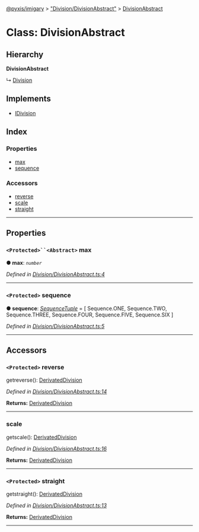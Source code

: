 [@pyxis/imigary](../README.md) > ["Division/DivisionAbstract"](../modules/_division_divisionabstract_.md) > [DivisionAbstract](../classes/_division_divisionabstract_.divisionabstract.md)

# Class: DivisionAbstract

## Hierarchy

**DivisionAbstract**

↳  [Division](_division_division_.division.md)

## Implements

* [IDivision](../interfaces/_division_types_.idivision.md)

## Index

### Properties

* [max](_division_divisionabstract_.divisionabstract.md#max)
* [sequence](_division_divisionabstract_.divisionabstract.md#sequence)

### Accessors

* [reverse](_division_divisionabstract_.divisionabstract.md#reverse)
* [scale](_division_divisionabstract_.divisionabstract.md#scale)
* [straight](_division_divisionabstract_.divisionabstract.md#straight)

---

## Properties

<a id="max"></a>

### `<Protected>``<Abstract>` max

**● max**: *`number`*

*Defined in [Division/DivisionAbstract.ts:4](https://github.com/creaux/pyxis/blob/04ce533/packages/imigary/src/Division/DivisionAbstract.ts#L4)*

___
<a id="sequence"></a>

### `<Protected>` sequence

**● sequence**: *[SequenceTuple](../modules/_division_types_.md#sequencetuple)* =  [
    Sequence.ONE,
    Sequence.TWO,
    Sequence.THREE,
    Sequence.FOUR,
    Sequence.FIVE,
    Sequence.SIX
  ]

*Defined in [Division/DivisionAbstract.ts:5](https://github.com/creaux/pyxis/blob/04ce533/packages/imigary/src/Division/DivisionAbstract.ts#L5)*

___

## Accessors

<a id="reverse"></a>

### `<Protected>` reverse

getreverse(): [DerivatedDivision](../modules/_division_types_.md#derivateddivision)

*Defined in [Division/DivisionAbstract.ts:14](https://github.com/creaux/pyxis/blob/04ce533/packages/imigary/src/Division/DivisionAbstract.ts#L14)*

**Returns:** [DerivatedDivision](../modules/_division_types_.md#derivateddivision)

___
<a id="scale"></a>

###  scale

getscale(): [DerivatedDivision](../modules/_division_types_.md#derivateddivision)

*Defined in [Division/DivisionAbstract.ts:16](https://github.com/creaux/pyxis/blob/04ce533/packages/imigary/src/Division/DivisionAbstract.ts#L16)*

**Returns:** [DerivatedDivision](../modules/_division_types_.md#derivateddivision)

___
<a id="straight"></a>

### `<Protected>` straight

getstraight(): [DerivatedDivision](../modules/_division_types_.md#derivateddivision)

*Defined in [Division/DivisionAbstract.ts:13](https://github.com/creaux/pyxis/blob/04ce533/packages/imigary/src/Division/DivisionAbstract.ts#L13)*

**Returns:** [DerivatedDivision](../modules/_division_types_.md#derivateddivision)

___

